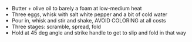 - Butter + olive oil to barely a foam at low-medium heat
- Three eggs, whisk with salt white pepper and a bit of cold water
- Pour in, whisk and stir and shake, AVOID COLORING at all costs
- Three stages: scramble, spread, fold
- Hold at 45 deg angle and strike handle to get to slip and fold in that way